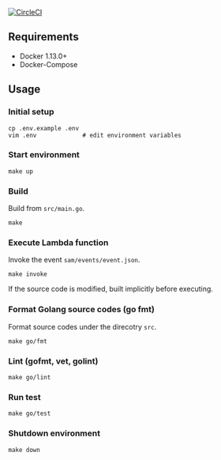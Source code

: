 [![CircleCI](https://circleci.com/gh/okashoi/go-lambda-local.svg?style=svg)](https://circleci.com/gh/okashoi/go-lambda-local)

## Requirements

* Docker 1.13.0+
* Docker-Compose

## Usage

### Initial setup

```
cp .env.example .env
vim .env             # edit environment variables
```

### Start environment

```
make up
```

### Build

Build from `src/main.go`.

```
make
```

### Execute Lambda function

Invoke the event `sam/events/event.json`.

```
make invoke
```

If the source code is modified, built implicitly before executing.

### Format Golang source codes (go fmt)

Format source codes under the direcotry `src`.

```
make go/fmt
```

### Lint (gofmt, vet, golint)

```
make go/lint
```

### Run test

```
make go/test
```

### Shutdown environment

```
make down
```

